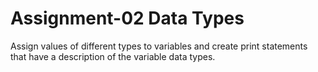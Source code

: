 # Assignment-02 Data Types

Assign values of different types to variables and create print statements that have a description of the variable data types.
